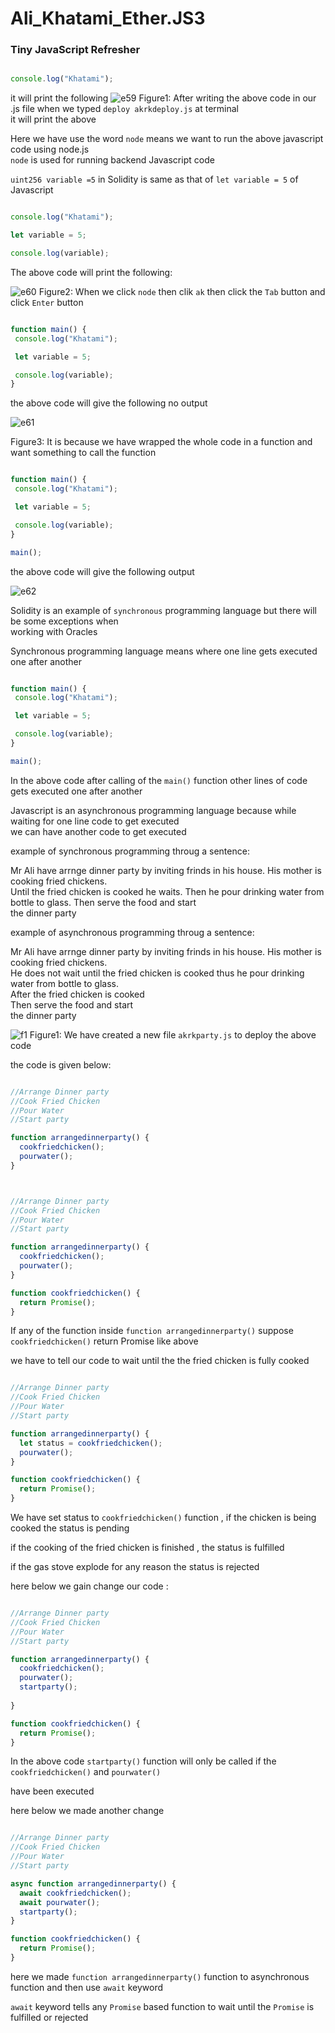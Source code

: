 # Ali_Khatami_Ether.JS3

### Tiny JavaScript Refresher

```javascript

console.log("Khatami");

```

it will print the following
![e59](https://github.com/C191068/Ali-Khatami_Ether.Js3/assets/89090776/f53a93da-7537-4121-9817-ba575a158e9c)
Figure1: After writing the above code in our .js file when we typed ```deploy akrkdeploy.js``` at terminal<br>
 it will print the above <br>

 Here we have use the word ```node``` means we want to run the above javascript code using node.js <br>
 ```node``` is used for running backend Javascript code <br>

 ```uint256 variable =5``` in Solidity is same as that of ```let variable = 5``` of Javascript <br>

```javascript

console.log("Khatami");

let variable = 5;

console.log(variable);

```


The above code will print the following:

 ![e60](https://github.com/C191068/Ali-Khatami_Ether.Js3/assets/89090776/0b220d97-529c-4c55-9c84-d73a01badd60)
 Figure2: When we click ```node``` then clik ```ak``` then click the ```Tab``` button and click ```Enter``` button


 ```javascript

function main() {
  console.log("Khatami");

  let variable = 5;

  console.log(variable);
}

```

the above code will give the following no output


 ![e61](https://github.com/C191068/Ali-Khatami_Ether.Js3/assets/89090776/81842b5c-ca26-4def-93d8-f0a08ec918d6)

 Figure3: It is because we have wrapped the whole code in a function and want something to call the function <br>

 ```javascript

function main() {
  console.log("Khatami");

  let variable = 5;

  console.log(variable);
}

main();

```

the above code will give the following output <br>



 ![e62](https://github.com/C191068/Ali-Khatami_Ether.Js3/assets/89090776/18977172-bdfd-43ea-b28f-59ab90088b7d)

Solidity is an example of ```synchronous``` programming language but there will be some exceptions when <br>
working with Oracles <br>



Synchronous programming language means where one line gets executed one after another <br>

 ```javascript

function main() {
  console.log("Khatami");

  let variable = 5;

  console.log(variable);
}

main();

```


In the above code after calling of the ```main()``` function other lines of code gets executed one after another <br>


Javascript is an asynchronous programming language because while waiting for one line code to get executed<br>
we can have another code to get executed <br>

example of synchronous programming throug a sentence:

Mr Ali have arrnge dinner party by inviting frinds in his house. His mother is cooking fried chickens.<br>
Until the fried chicken is cooked he waits. Then he pour drinking water from bottle to glass. 
Then serve the food and start<br>
the dinner party <br>


example of asynchronous programming throug a sentence:

Mr Ali have arrnge dinner party by inviting frinds in his house. His mother is cooking fried chickens.<br>
He does not wait until the fried chicken is cooked thus he pour drinking water from bottle to glass.<br>
After the fried chicken is cooked <br>
Then serve the food and start<br>
the dinner party <br>



![f1](https://github.com/C191068/Ali-Khatami_Ether.Js3/assets/89090776/ac7ce9fc-b5be-4cec-a24a-14d80f1af8df)
Figure1: We have created a new file ```akrkparty.js``` to deploy the above code <br>


the code is given below:

```javascript

//Arrange Dinner party
//Cook Fried Chicken
//Pour Water
//Start party

function arrangedinnerparty() {
  cookfriedchicken();
  pourwater();
}

```


```javascript


//Arrange Dinner party
//Cook Fried Chicken
//Pour Water
//Start party

function arrangedinnerparty() {
  cookfriedchicken();
  pourwater();
}

function cookfriedchicken() {
  return Promise();
}

```




If any of the function inside ```function arrangedinnerparty()``` suppose ```cookfriedchicken()``` return Promise like above <br>

we have to tell our code to wait until the the fried chicken is fully cooked <br>

```javascript

//Arrange Dinner party
//Cook Fried Chicken
//Pour Water
//Start party

function arrangedinnerparty() {
  let status = cookfriedchicken();
  pourwater();
}

function cookfriedchicken() {
  return Promise();
}

```

We have set status to ```cookfriedchicken()``` function , if the chicken is being cooked the status is pending<br>

if the cooking of the fried chicken is finished , the status is fulfilled <br>

if the gas stove explode for any reason the status is rejected <br>

here below we gain change our code :

```javascript 

//Arrange Dinner party
//Cook Fried Chicken
//Pour Water
//Start party

function arrangedinnerparty() {
  cookfriedchicken();
  pourwater();
  startparty();
  
}

function cookfriedchicken() {
  return Promise();
}


```

In the above code ```startparty()``` function will only be called if the ```cookfriedchicken()``` and ```pourwater()``` <br>

have been executed <br>

here below we made another change <br>

```javascript

//Arrange Dinner party
//Cook Fried Chicken
//Pour Water
//Start party

async function arrangedinnerparty() {
  await cookfriedchicken();
  await pourwater();
  startparty();
}

function cookfriedchicken() {
  return Promise();
}


```

here we made ```function arrangedinnerparty()``` function to asynchronous function and then use ```await``` keyword <br>

```await``` keyword tells any ```Promise``` based function to wait until the ```Promise``` is fulfilled or rejected <br>






 



 

 
 


